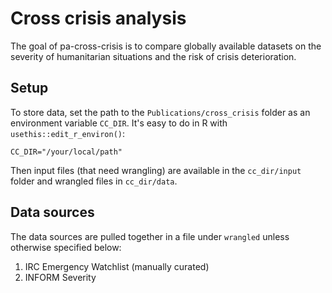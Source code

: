 
# Cross crisis analysis

<!-- badges: start -->
<!-- badges: end -->

The goal of pa-cross-crisis is to compare globally available datasets on the
severity of humanitarian situations and the risk of crisis deterioration.

## Setup

To store data, set the path to the `Publications/cross_crisis` folder as
an environment variable `CC_DIR`. It's easy to do in R with
`usethis::edit_r_environ()`:

```shell
CC_DIR="/your/local/path"
```

Then input files (that need wrangling) are available in the `cc_dir/input`
folder and wrangled files in `cc_dir/data`.

## Data sources

The data sources are pulled together in a file under `wrangled` unless otherwise
specified below:

1. IRC Emergency Watchlist (manually curated)
2. INFORM Severity